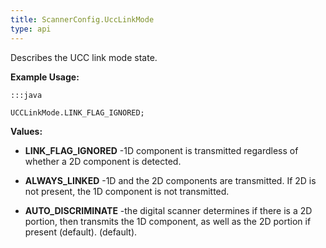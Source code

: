 ```yaml
---
title: ScannerConfig.UccLinkMode
type: api
---
```



Describes the UCC link mode state.
 
 

**Example Usage:**
	
	:::java
	
	UCCLinkMode.LINK_FLAG_IGNORED;
	


**Values:**

* **LINK_FLAG_IGNORED** -1D component is transmitted regardless of whether a 2D component is
 detected.

* **ALWAYS_LINKED** -1D and the 2D components are transmitted. If 2D is not present, the
 1D component is not transmitted.

* **AUTO_DISCRIMINATE** -the digital scanner determines if there is a 2D portion, then
 transmits the 1D component, as well as the 2D portion if present
 (default). (default).

